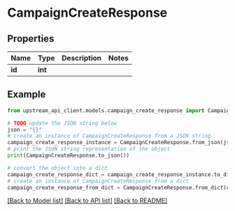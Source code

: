# CampaignCreateResponse


## Properties

Name | Type | Description | Notes
------------ | ------------- | ------------- | -------------
**id** | **int** |  | 

## Example

```python
from upstream_api_client.models.campaign_create_response import CampaignCreateResponse

# TODO update the JSON string below
json = "{}"
# create an instance of CampaignCreateResponse from a JSON string
campaign_create_response_instance = CampaignCreateResponse.from_json(json)
# print the JSON string representation of the object
print(CampaignCreateResponse.to_json())

# convert the object into a dict
campaign_create_response_dict = campaign_create_response_instance.to_dict()
# create an instance of CampaignCreateResponse from a dict
campaign_create_response_from_dict = CampaignCreateResponse.from_dict(campaign_create_response_dict)
```
[[Back to Model list]](../README.md#documentation-for-models) [[Back to API list]](../README.md#documentation-for-api-endpoints) [[Back to README]](../README.md)


